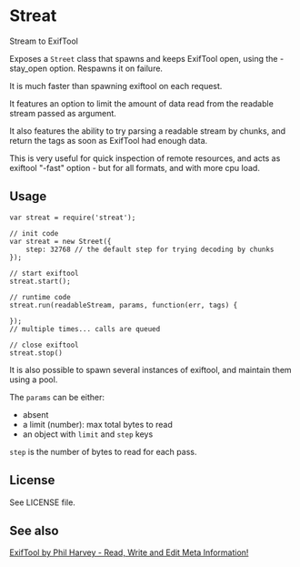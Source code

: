 Streat
======

Stream to ExifTool

Exposes a `Street` class that spawns and keeps ExifTool open,
using the -stay_open option. Respawns it on failure.

It is much faster than spawning exiftool on each request.

It features an option to limit the amount of data read from the readable
stream passed as argument.

It also features the ability to try parsing a readable stream by chunks,
and return the tags as soon as ExifTool had enough data.

This is very useful for quick inspection of remote resources,
and acts as exiftool "-fast" option - but for all formats, and with more cpu load.


Usage
-----

```
var streat = require('streat');

// init code
var streat = new Street({
	step: 32768 // the default step for trying decoding by chunks
});

// start exiftool
streat.start();

// runtime code
streat.run(readableStream, params, function(err, tags) {

});
// multiple times... calls are queued

// close exiftool
streat.stop()
```

It is also possible to spawn several instances of exiftool,
and maintain them using a pool.

The `params` can be either:
- absent
- a limit (number): max total bytes to read
- an object with `limit` and `step` keys

`step` is the number of bytes to read for each pass.


License
-------

See LICENSE file.


See also
--------

[ExifTool by Phil Harvey - Read, Write and Edit Meta Information!](http://owl.phy.queensu.ca/~phil/exiftool/)

